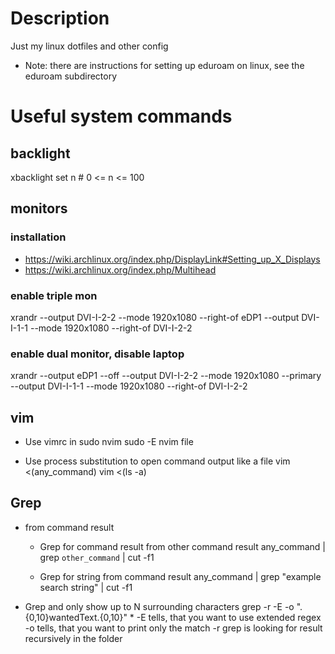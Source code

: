 # Description
Just my linux dotfiles and other config

* Note: there are instructions for setting up eduroam on linux, see the eduroam subdirectory

# Useful system commands
## backlight
xbacklight set n 
    # 0 <= n <= 100

## monitors
### installation
* https://wiki.archlinux.org/index.php/DisplayLink#Setting_up_X_Displays
* https://wiki.archlinux.org/index.php/Multihead

### enable triple mon
xrandr --output DVI-I-2-2 --mode 1920x1080 --right-of eDP1 --output DVI-I-1-1 --mode 1920x1080 --right-of DVI-I-2-2

### enable dual monitor, disable laptop
xrandr --output eDP1 --off --output DVI-I-2-2 --mode 1920x1080 --primary --output DVI-I-1-1 --mode 1920x1080 --right-of DVI-I-2-2

## vim
* Use vimrc in sudo nvim
sudo -E nvim file

* Use process substitution to open command output like a file
vim <(any_command)
vim <(ls -a)

## Grep
* from command result
    * Grep for command result from other command result
        any_command | grep `other_command` | cut -f1

    * Grep for string from command result
        any_command | grep "example search string" | cut -f1


* Grep and only show up to N surrounding characters
    grep -r -E -o ".{0,10}wantedText.{0,10}" *
        -E tells, that you want to use extended regex
        -o tells, that you want to print only the match
        -r grep is looking for result recursively in the folder
